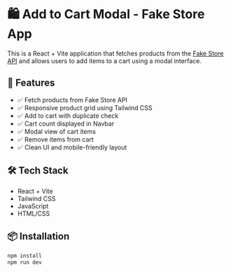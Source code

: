# 🛍️ Add to Cart Modal - Fake Store App

This is a React + Vite application that fetches products from the [Fake Store API](https://fakestoreapi.com/) and allows users to add items to a cart using a modal interface.

## 🚀 Features

- ✅ Fetch products from Fake Store API
- ✅ Responsive product grid using Tailwind CSS
- ✅ Add to cart with duplicate check
- ✅ Cart count displayed in Navbar
- ✅ Modal view of cart items
- ✅ Remove items from cart
- ✅ Clean UI and mobile-friendly layout

## 🛠️ Tech Stack

- React + Vite
- Tailwind CSS
- JavaScript
- HTML/CSS

## 📦 Installation

```bash
npm install
npm run dev